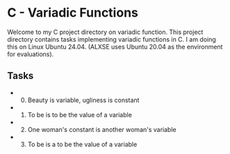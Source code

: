 # C - Variadic Functions

Welcome to my C project directory on variadic function. This project directory contains tasks implementing variadic functions in C. I am doing this on Linux Ubuntu 24.04. (ALXSE uses Ubuntu 20.04 as the environment for evaluations).

## Tasks

- 0. Beauty is variable, ugliness is constant
- 1. To be is to be the value of a variable
- 2. One woman's constant is another woman's variable
- 3. To be is a to be the value of a variable
